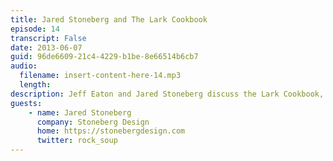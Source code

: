 ```yaml
---
title: Jared Stoneberg and The Lark Cookbook
episode: 14
transcript: False
date: 2013-06-07
guid: 96de6609-21c4-4229-b1be-8e66514b6cb7
audio: 
  filename: insert-content-here-14.mp3
  length: 
description: Jeff Eaton and Jared Stoneberg discuss the Lark Cookbook, a Kickstarter-funded print/digital project powered by structured content.
guests:
    - name: Jared Stoneberg
      company: Stoneberg Design
      home: https://stonebergdesign.com
      twitter: rock_soup
---
```

